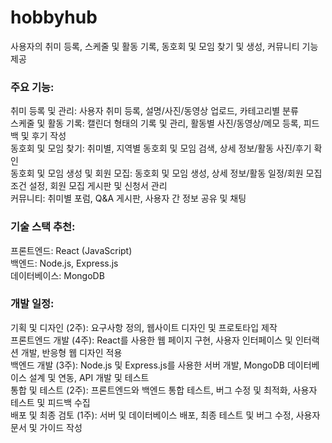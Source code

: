 # hobbyhub
사용자의 취미 등록, 스케줄 및 활동 기록, 동호회 및 모임 찾기 및 생성, 커뮤니티 기능 제공

###  주요 기능:
취미 등록 및 관리: 사용자 취미 등록, 설명/사진/동영상 업로드, 카테고리별 분류  
스케줄 및 활동 기록: 캘린더 형태의 기록 및 관리, 활동별 사진/동영상/메모 등록, 피드백 및 후기 작성  
동호회 및 모임 찾기: 취미별, 지역별 동호회 및 모임 검색, 상세 정보/활동 사진/후기 확인  
동호회 및 모임 생성 및 회원 모집: 동호회 및 모임 생성, 상세 정보/활동 일정/회원 모집 조건 설정, 회원 모집 게시판 및 신청서 관리  
커뮤니티: 취미별 포럼, Q&A 게시판, 사용자 간 정보 공유 및 채팅  

###  기술 스택 추천:
프론트엔드: React (JavaScript)  
백엔드: Node.js, Express.js  
데이터베이스: MongoDB  

###  개발 일정:
기획 및 디자인 (2주): 요구사항 정의, 웹사이트 디자인 및 프로토타입 제작  
프론트엔드 개발 (4주): React를 사용한 웹 페이지 구현, 사용자 인터페이스 및 인터랙션 개발, 반응형 웹 디자인 적용  
백엔드 개발 (3주): Node.js 및 Express.js를 사용한 서버 개발, MongoDB 데이터베이스 설계 및 연동, API 개발 및 테스트  
통합 및 테스트 (2주): 프론트엔드와 백엔드 통합 테스트, 버그 수정 및 최적화, 사용자 테스트 및 피드백 수집  
배포 및 최종 검토 (1주): 서버 및 데이터베이스 배포, 최종 테스트 및 버그 수정, 사용자 문서 및 가이드 작성  

